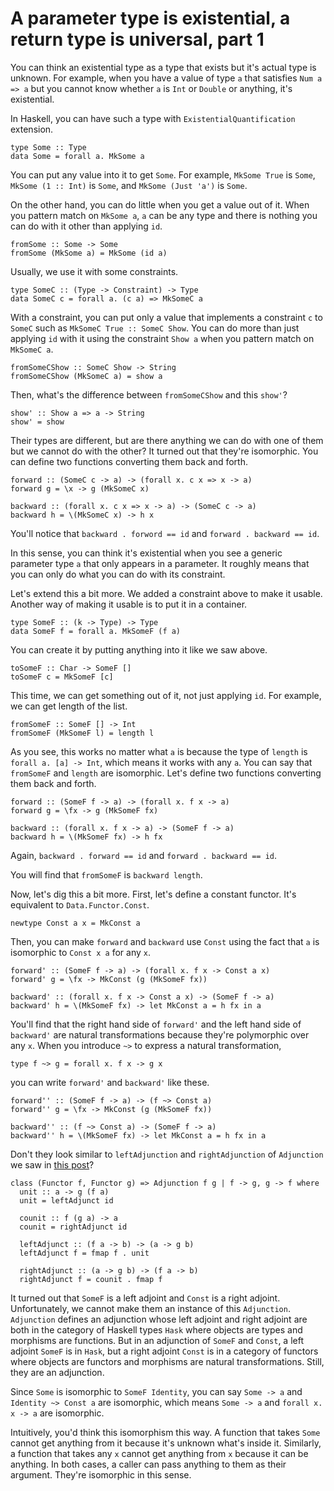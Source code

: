 # A parameter type is existential, a return type is universal, part 1

You can think an existential type as a type that exists but it's actual type is unknown. For example, when you have a value of type `a` that satisfies `Num a => a` but you cannot know whether `a` is `Int` or `Double` or anything, it's existential.

In Haskell, you can have such a type with `ExistentialQuantification` extension.

```
type Some :: Type
data Some = forall a. MkSome a
```

You can put any value into it to get `Some`. For example, `MkSome True` is `Some`, `MkSome (1 :: Int)` is `Some`, and `MkSome (Just 'a')` is `Some`.

On the other hand, you can do little when you get a value out of it. When you pattern match on `MkSome a`, `a` can be any type and there is nothing you can do with it other than applying `id`.

```
fromSome :: Some -> Some
fromSome (MkSome a) = MkSome (id a)
```

Usually, we use it with some constraints.

```
type SomeC :: (Type -> Constraint) -> Type
data SomeC c = forall a. (c a) => MkSomeC a
```

With a constraint, you can put only a value that implements a constraint `c` to `SomeC` such as `MkSomeC True :: SomeC Show`. You can do more than just applying `id` with it using the constraint `Show a` when you pattern match on `MkSomeC a`.

```
fromSomeCShow :: SomeC Show -> String
fromSomeCShow (MkSomeC a) = show a
```

Then, what's the difference between `fromSomeCShow` and this `show'`?

```
show' :: Show a => a -> String
show' = show
```

Their types are different, but are there anything we can do with one of them but we cannot do with the other? It turned out that they're isomorphic. You can define two functions converting them back and forth.

```
forward :: (SomeC c -> a) -> (forall x. c x => x -> a)
forward g = \x -> g (MkSomeC x)

backward :: (forall x. c x => x -> a) -> (SomeC c -> a)
backward h = \(MkSomeC x) -> h x
```

You'll notice that `backward . forword == id` and `forward . backward == id`.

In this sense, you can think it's existential when you see a generic parameter type `a` that only appears in a parameter. It roughly means that you can only do what you can do with its constraint.

Let's extend this a bit more. We added a constraint above to make it usable. Another way of making it usable is to put it in a container.

```
type SomeF :: (k -> Type) -> Type
data SomeF f = forall a. MkSomeF (f a)
```

You can create it by putting anything into it like we saw above.

```
toSomeF :: Char -> SomeF []
toSomeF c = MkSomeF [c]
```

This time, we can get something out of it, not just applying `id`. For example, we can get length of the list.

```
fromSomeF :: SomeF [] -> Int
fromSomeF (MkSomeF l) = length l
```

As you see, this works no matter what `a` is because the type of `length` is `forall a. [a] -> Int`, which means it works with any `a`. You can say that `fromSomeF` and `length` are isomorphic. Let's define two functions converting them back and forth.

```
forward :: (SomeF f -> a) -> (forall x. f x -> a)
forward g = \fx -> g (MkSomeF fx)

backward :: (forall x. f x -> a) -> (SomeF f -> a)
backward h = \(MkSomeF fx) -> h fx
```

Again, `backward . forward == id` and `forward . backward == id`.

You will find that `fromSomeF` is `backward length`.

Now, let's dig this a bit more. First, let's define a constant functor. It's equivalent to `Data.Functor.Const`.

```
newtype Const a x = MkConst a
```

Then, you can make `forward` and `backward` use `Const` using the fact that `a` is isomorphic to `Const x a` for any `x`.

```
forward' :: (SomeF f -> a) -> (forall x. f x -> Const a x)
forward' g = \fx -> MkConst (g (MkSomeF fx))

backward' :: (forall x. f x -> Const a x) -> (SomeF f -> a)
backward' h = \(MkSomeF fx) -> let MkConst a = h fx in a
```

You'll find that the right hand side of `forward'` and the left hand side of `backward'` are natural transformations because they're polymorphic over any `x`. When you introduce `~>` to express a natural transformation,

```
type f ~> g = forall x. f x -> g x
```

you can write `forward'` and `backward'` like these.

```
forward'' :: (SomeF f -> a) -> (f ~> Const a)
forward'' g = \fx -> MkConst (g (MkSomeF fx))

backward'' :: (f ~> Const a) -> (SomeF f -> a)
backward'' h = \(MkSomeF fx) -> let MkConst a = h fx in a
```

Don't they look similar to `leftAdjunction` and `rightAdjunction` of `Adjunction` we saw in [this post](../../2024/2/products_functions.html)?

```
class (Functor f, Functor g) => Adjunction f g | f -> g, g -> f where
  unit :: a -> g (f a)
  unit = leftAdjunct id

  counit :: f (g a) -> a
  counit = rightAdjunct id

  leftAdjunct :: (f a -> b) -> (a -> g b)
  leftAdjunct f = fmap f . unit

  rightAdjunct :: (a -> g b) -> (f a -> b)
  rightAdjunct f = counit . fmap f
```

It turned out that `SomeF` is a left adjoint and `Const` is a right adjoint. Unfortunately, we cannot make them an instance of this `Adjunction`. `Adjunction` defines an adjunction whose left adjoint and right adjoint are both in the category of Haskell types `Hask` where objects are types and morphisms are functions. But in an adjunction of `SomeF` and `Const`, a left adjoint `SomeF` is in `Hask`, but a right adjoint `Const` is in a category of functors where objects are functors and morphisms are natural transformations. Still, they are an adjunction.

Since `Some` is isomorphic to `SomeF Identity`, you can say `Some -> a` and `Identity ~> Const a` are isomorphic, which means `Some -> a` and `forall x. x -> a` are isomorphic.

Intuitively, you'd think this isomorphism this way. A function that takes `Some` cannot get anything from it because it's unknown what's inside it. Similarly, a function that takes any `x` cannot get anything from `x` because it can be anything. In both cases, a caller can pass anything to them as their argument. They're isomorphic in this sense.
